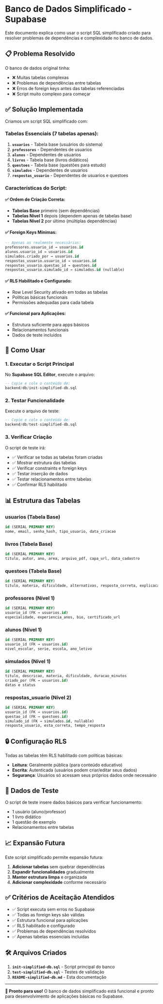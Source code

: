 # Banco de Dados Simplificado - Supabase

Este documento explica como usar o script SQL simplificado criado para resolver problemas de dependências e complexidade no banco de dados.

## 📋 Problema Resolvido

O banco de dados original tinha:
- ❌ Muitas tabelas complexas
- ❌ Problemas de dependências entre tabelas
- ❌ Erros de foreign keys antes das tabelas referenciadas
- ❌ Script muito complexo para começar

## ✅ Solução Implementada

Criamos um script SQL simplificado com:

### Tabelas Essenciais (7 tabelas apenas):
1. **`usuarios`** - Tabela base (usuários do sistema)
2. **`professores`** - Dependentes de usuarios
3. **`alunos`** - Dependentes de usuarios
4. **`livros`** - Tabela base (livros didáticos)
5. **`questoes`** - Tabela base (questões para estudo)
6. **`simulados`** - Dependentes de usuarios
7. **`respostas_usuario`** - Dependentes de usuarios e questoes

### Características do Script:

#### ✅ Ordem de Criação Correta:
- **Tabelas Base** primeiro (sem dependências)
- **Tabelas Nível 1** depois (dependem apenas de tabelas base)
- **Tabelas Nível 2** por último (múltiplas dependências)

#### ✅ Foreign Keys Mínimas:
```sql
-- Apenas as realmente necessárias:
professores.usuario_id → usuarios.id
alunos.usuario_id → usuarios.id
simulados.criado_por → usuarios.id
respostas_usuario.usuario_id → usuarios.id
respostas_usuario.questao_id → questoes.id
respostas_usuario.simulado_id → simulados.id (nullable)
```

#### ✅ RLS Habilitado e Configurado:
- Row Level Security ativado em todas as tabelas
- Políticas básicas funcionais
- Permissões adequadas para cada tabela

#### ✅ Funcional para Aplicações:
- Estrutura suficiente para apps básicos
- Relacionamentos funcionais
- Dados de teste incluídos

## 🚀 Como Usar

### 1. Executar o Script Principal

No **Supabase SQL Editor**, execute o arquivo:
```sql
-- Copie e cole o conteúdo de:
backend/db/init-simplified-db.sql
```

### 2. Testar Funcionalidade

Execute o arquivo de teste:
```sql
-- Copie e cole o conteúdo de:
backend/db/test-simplified-db.sql
```

### 3. Verificar Criação

O script de teste irá:
- ✅ Verificar se todas as tabelas foram criadas
- ✅ Mostrar estrutura das tabelas
- ✅ Verificar constraints e foreign keys
- ✅ Testar inserção de dados
- ✅ Testar relacionamentos entre tabelas
- ✅ Confirmar RLS habilitado

## 📊 Estrutura das Tabelas

### usuarios (Tabela Base)
```sql
id (SERIAL PRIMARY KEY)
nome, email, senha_hash, tipo_usuario, data_criacao
```

### livros (Tabela Base)
```sql
id (SERIAL PRIMARY KEY)
titulo, autor, ano, area, arquivo_pdf, capa_url, data_cadastro
```

### questoes (Tabela Base)
```sql
id (SERIAL PRIMARY KEY)
titulo, materia, dificuldade, alternativas, resposta_correta, explicacao
```

### professores (Nível 1)
```sql
id (SERIAL PRIMARY KEY)
usuario_id (FK → usuarios.id)
especialidade, experiencia_anos, bio, certificado_url
```

### alunos (Nível 1)
```sql
id (SERIAL PRIMARY KEY)
usuario_id (FK → usuarios.id)
nivel_escolar, serie, escola, ano_letivo
```

### simulados (Nível 1)
```sql
id (SERIAL PRIMARY KEY)
titulo, descricao, materia, dificuldade, duracao_minutos
criado_por (FK → usuarios.id)
datas e status
```

### respostas_usuario (Nível 2)
```sql
id (SERIAL PRIMARY KEY)
usuario_id (FK → usuarios.id)
questao_id (FK → questoes.id)
simulado_id (FK → simulados.id, nullable)
resposta_usuario, esta_correta, tempo_resposta
```

## 🔒 Configuração RLS

Todas as tabelas têm RLS habilitado com políticas básicas:

- **Leitura**: Geralmente pública (para conteúdo educativo)
- **Escrita**: Autenticada (usuários podem criar/editar seus dados)
- **Segurança**: Usuários só acessam seus próprios dados onde necessário

## 🧪 Dados de Teste

O script de teste insere dados básicos para verificar funcionamento:

- 1 usuário (aluno/professor)
- 1 livro didático
- 1 questão de exemplo
- Relacionamentos entre tabelas

## 📈 Expansão Futura

Este script simplificado permite expansão futura:

1. **Adicionar tabelas** sem quebrar dependências
2. **Expandir funcionalidades** gradualmente
3. **Manter estrutura limpa** e organizada
4. **Adicionar complexidade** conforme necessário

## ✅ Critérios de Aceitação Atendidos

- ✅ Script executa sem erros no Supabase
- ✅ Todas as foreign keys são válidas
- ✅ Estrutura funcional para aplicações
- ✅ RLS habilitado e configurado
- ✅ Problemas de dependências resolvidos
- ✅ Apenas tabelas essenciais incluídas

## 🛠️ Arquivos Criados

1. **`init-simplified-db.sql`** - Script principal do banco
2. **`test-simplified-db.sql`** - Testes de validação
3. **`README-simplified-db.md`** - Esta documentação

---

**🎉 Pronto para uso!** O banco de dados simplificado está funcional e pronto para desenvolvimento de aplicações básicas no Supabase.